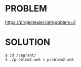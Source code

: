 # PROBLEM

https://projecteuler.net/problem=2

# SOLUTION

    $ cd /vagrant/
    $ ./problem2.awk < problem2.awk
